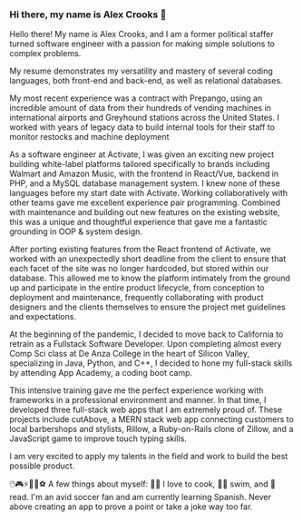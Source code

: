 ### Hi there, my name is Alex Crooks 👋

<!--
**acrks/acrks** is a ✨ _special_ ✨ repository because its `README.md` (this file) appears on your GitHub profile.

Here are some ideas to get you started:

- 🔭 I’m currently working on ...
- 🌱 I’m currently learning ...
- 👯 I’m looking to collaborate on ...
- 🤔 I’m looking for help with ...
- 💬 Ask me about ...
- 📫 How to reach me: ...
- 😄 Pronouns: ...
- ⚡ Fun fact: ...
-->

Hello there! My name is Alex Crooks, and I am a former political staffer turned software engineer with a passion for making simple solutions to complex problems.

My resume demonstrates my versatility and mastery of several coding languages, both front-end and back-end, as well as relational databases.

My most recent experience was a contract with Prepango, using an incredible amount of data from their hundreds of vending machines in international airports and Greyhound stations across the United States. I worked with years of legacy data to build internal tools for their staff to monitor restocks and machine deployment

As a software engineer at Activate, I was given an exciting new project building white-label platforms tailored specifically to brands including Walmart and Amazon Music, with the frontend in React/Vue, backend in PHP, and a MySQL database management system. I knew none of these languages before my start date with Activate. Working collaboratively with other teams gave me excellent experience pair programming. Combined with maintenance and building out new features on the existing website, this was a unique and thoughtful experience that gave me a fantastic grounding in OOP & system design.

After porting existing features from the React frontend of Activate, we worked with an unexpectedly short deadline from the client to ensure that each facet of the site was no longer hardcoded, but stored within our database. This allowed me to know the platform intimately from the ground up and participate in the entire product lifecycle, from conception to deployment and maintenance, frequently collaborating with product designers and the clients themselves to ensure the project met guidelines and expectations.

At the beginning of the pandemic, I decided to move back to California to retrain as a Fullstack Software Developer. Upon completing almost every Comp Sci class at De Anza College in the heart of Silicon Valley, specializing in Java, Python, and C++, I decided to hone my full-stack skills by attending App Academy, a coding boot camp. 

This intensive training gave me the perfect experience working with frameworks in a professional environment and manner. In that time, I developed three full-stack web apps that I am extremely proud of. These projects include cutAbove, a MERN stack web app connecting customers to local barbershops and stylists, Rillow, a Ruby-on-Rails clone of Zillow, and a JavaScript game to improve touch typing skills.

I am very excited to apply my talents in the field and work to build the best possible product.

🖱️🎮⚡🏀🏈⚽ A few things about myself: 
🧑‍🍳  I love to cook, 🏊‍♂️  swim, and 📖 read. I'm an avid soccer fan and am currently learning Spanish. Never above creating an app to prove a point or take a joke way too far.

